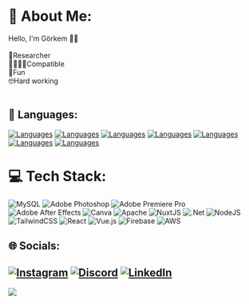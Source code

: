 # 💫 About Me:
Hello, I'm Görkem 👋🏻<br><br>🔭Researcher<br>🫱🏽‍🫲🏽Compatible<br>👻Fun<br>🤓Hard working<br><br>

## 🧬 Languages:

[![Languages](https://skillicons.dev/icons?i=html)](https://www.w3schools.com/html/default.asp)
[![Languages](https://skillicons.dev/icons?i=css)](https://developer.mozilla.org/en-US/docs/Web/CSS)
[![Languages](https://skillicons.dev/icons?i=js)](https://www.javascript.com/)
[![Languages](https://skillicons.dev/icons?i=py)](https://www.python.org/)
[![Languages](https://skillicons.dev/icons?i=cs)](https://learn.microsoft.com/en-us/dotnet/csharp/)
[![Languages](https://skillicons.dev/icons?i=php)](https://www.php.net/)
[![Languages](https://skillicons.dev/icons?i=java)](https://www.java.com/tr/)

# 💻 Tech Stack:
 ![MySQL](https://img.shields.io/badge/mysql-%2300f.svg?style=for-the-badge&logo=mysql&logoColor=white) ![Adobe Photoshop](https://img.shields.io/badge/adobephotoshop-%2331A8FF.svg?style=for-the-badge&logo=adobephotoshop&logoColor=white) ![Adobe Premiere Pro](https://img.shields.io/badge/Adobe%20Premiere%20Pro-9999FF.svg?style=for-the-badge&logo=Adobe%20Premiere%20Pro&logoColor=white) ![Adobe After Effects](https://img.shields.io/badge/Adobe%20After%20Effects-9999FF.svg?style=for-the-badge&logo=Adobe%20After%20Effects&logoColor=white) ![Canva](https://img.shields.io/badge/Canva-%2300C4CC.svg?style=for-the-badge&logo=Canva&logoColor=white) ![Apache](https://img.shields.io/badge/apache-%23D42029.svg?style=for-the-badge&logo=apache&logoColor=white) ![NuxtJS](https://img.shields.io/badge/Nuxt-black?style=for-the-badge&logo=nuxt.js&logoColor=white) ![.Net](https://img.shields.io/badge/.NET-5C2D91?style=for-the-badge&logo=.net&logoColor=white) ![NodeJS](https://img.shields.io/badge/node.js-6DA55F?style=for-the-badge&logo=node.js&logoColor=white) ![TailwindCSS](https://img.shields.io/badge/tailwindcss-%2338B2AC.svg?style=for-the-badge&logo=tailwind-css&logoColor=white) ![React](https://img.shields.io/badge/react-%2320232a.svg?style=for-the-badge&logo=react&logoColor=%2361DAFB) ![Vue.js](https://img.shields.io/badge/vuejs-%2335495e.svg?style=for-the-badge&logo=vuedotjs&logoColor=%234FC08D) ![Firebase](https://img.shields.io/badge/firebase-%23039BE5.svg?style=for-the-badge&logo=firebase) ![AWS](https://img.shields.io/badge/AWS-%23FF9900.svg?style=for-the-badge&logo=amazon-aws&logoColor=white)


## 🌐 Socials:
[![Instagram](https://img.shields.io/badge/Instagram-%23E4405F.svg?logo=Instagram&logoColor=white)](https://instagram.com/gorkemyazcii)
[![Discord](https://img.shields.io/badge/discord-%237289DA.svg?style=for-the-badge&logo=discord&logoColor=white)](https://discord.com/users/819664166616956951)
[![LinkedIn](https://img.shields.io/badge/LinkedIn-%230077B5.svg?style=logo=linkedin&logoColor=white)](https://www.linkedin.com/in/gorkem-yazici-204527272/)
---
[![](https://visitcount.itsvg.in/api?id=Mr.Gorkemli&icon=0&color=0)](https://visitcount.itsvg.in)

<!-- Proudly created with GPRM ( https://gprm.itsvg.in ) -->
